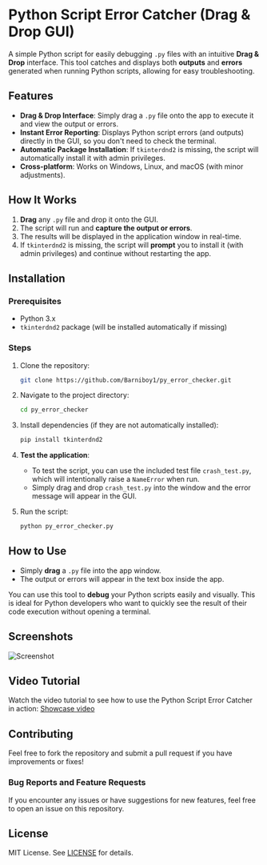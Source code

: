 
# Python Script Error Catcher (Drag & Drop GUI)

A simple Python script for easily debugging `.py` files with an intuitive **Drag & Drop** interface. This tool catches and displays both **outputs** and **errors** generated when running Python scripts, allowing for easy troubleshooting.

## Features

- **Drag & Drop Interface**: Simply drag a `.py` file onto the app to execute it and view the output or errors.
- **Instant Error Reporting**: Displays Python script errors (and outputs) directly in the GUI, so you don't need to check the terminal.
- **Automatic Package Installation**: If `tkinterdnd2` is missing, the script will automatically install it with admin privileges.
- **Cross-platform**: Works on Windows, Linux, and macOS (with minor adjustments).

## How It Works

1. **Drag** any `.py` file and drop it onto the GUI.
2. The script will run and **capture the output or errors**.
3. The results will be displayed in the application window in real-time.
4. If `tkinterdnd2` is missing, the script will **prompt** you to install it (with admin privileges) and continue without restarting the app.

## Installation

### Prerequisites

- Python 3.x
- `tkinterdnd2` package (will be installed automatically if missing)

### Steps

1. Clone the repository:
   ```bash
   git clone https://github.com/Barniboy1/py_error_checker.git


2. Navigate to the project directory:

   ```bash
   cd py_error_checker
   ```

3. Install dependencies (if they are not automatically installed):

   ```bash
   pip install tkinterdnd2
   ```

4. **Test the application**:

   * To test the script, you can use the included test file `crash_test.py`, which will intentionally raise a `NameError` when run.
   * Simply drag and drop `crash_test.py` into the window and the error message will appear in the GUI.

5. Run the script:

   ```bash
   python py_error_checker.py
   ```

## How to Use

* Simply **drag** a `.py` file into the app window.
* The output or errors will appear in the text box inside the app.

You can use this tool to **debug** your Python scripts easily and visually. This is ideal for Python developers who want to quickly see the result of their code execution without opening a terminal.

## Screenshots

![Screenshot]([screenshots/screenshot.png](https://github.com/Barniboy1/py_error_checker/blob/main/screenshot.png))

## Video Tutorial

Watch the video tutorial to see how to use the Python Script Error Catcher in action:
[Showcase video](https://www.youtube.com/shorts/EOrPWrg3BWk)

## Contributing

Feel free to fork the repository and submit a pull request if you have improvements or fixes!

### Bug Reports and Feature Requests

If you encounter any issues or have suggestions for new features, feel free to open an issue on this repository.

## License

MIT License. See [LICENSE](LICENSE) for details.

```

